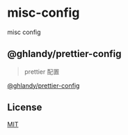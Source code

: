 # misc-config

misc config

## @ghlandy/prettier-config

> prettier 配置

[@ghlandy/prettier-config](./packages/prettier-config/README.md)

## License

[MIT](https://github.com/GHLandy/misc-config/blob/main/LICENSE.md)
